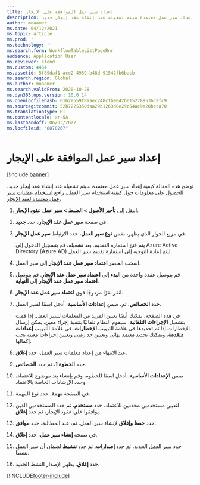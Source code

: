 ```yaml
---
title: إعداد سير عمل الموافقة على الإيجار
description: توضح هذه المقالة كيفية إعداد سير عمل معتمدة سيتم تشغيله عند إنشاء عقد إيجار جديد.
author: moaamer
ms.date: 04/12/2021
ms.topic: article
ms.prod: ''
ms.technology: ''
ms.search.form: WorkflowTableListPageRnr
audience: Application User
ms.reviewer: kfend
ms.custom: 4464
ms.assetid: 5f89daf1-acc2-4959-b48d-91542fb6bacb
ms.search.region: Global
ms.author: moaamer
ms.search.validFrom: 2020-10-28
ms.dyn365.ops.version: 10.0.14
ms.openlocfilehash: 0162e559f8aaec248cfb9042b0152788536c9fc9
ms.sourcegitcommit: 52b7225350daa29b1263d8e29c54ac9e20bcca70
ms.translationtype: HT
ms.contentlocale: ar-SA
ms.lasthandoff: 06/03/2022
ms.locfileid: "8870267"
---
```

# <a name="set-up-lease-approval-workflows"></a>إعداد سير عمل الموافقة على الإيجار

[!include [banner](../includes/banner.md)]

توضح هذه المقالة كيفية إعداد سير عمل معتمدة سيتم تشغيله عند إنشاء عقد إيجار جديد. للحصول على معلومات حول كيفية استخدام سير العمل، راجع [استخدام عمليات سير عمل معتمدة لعقد الإيجار](use-create-lease-wrkflw.md). 

1. انتقل إلى **تأجير الأصول \> الضبط \> سير عمل عقود الإيجار**.
2. في صفحة **سير عمل عقد الإيجار‬**، حدد **جديد**.
3. في مربع الحوار الذي يظهر، ضمن **نوع سير العمل**، حدد الارتباط **سير عمل الإيجار**.

    يتم فتح استمارة التقديم. بعد تشغيله، قم بتسجيل الدخول إلى Azure Active Directory (Azure AD) ليتم إعادة التوجيه إلى استمارة تقديم سير العمل.

4. اسحب العنصر **اعتماد سير عمل عقد الإيجار** إلى سير العمل.
5. قم بتوصيل عقدة واحدة من **البدء** إلى **اعتماد سير عمل عقد الإيجار**. قم بتوصيل **اعتماد سير عمل عقد الإيجار** إلى **النهاية**.
6. انقر نقرًا مزدوجًا فوق **اعتماد سير عمل عقد الإيجار**.
7. حدد **الخصائص**، ثم، ضمن **إعدادات الأساسية**، أدخل اسمًا لسير العمل.

    في هذه الصفحة، يمكنك أيضًا تعيين المزيد من المعلمات لسير العمل. إذا قمت بتشغيل **الإجراءات التلقائية**، سيقوم النظام تلقائيًا بتنفيذ إجراء معين. يمكن إرسال الإخطارات إذا تم تحديدها في علامة التبويب **الإخطارات**. في علامة التبويب **إعدادات متقدمة**، ويمكنك تحديد معتمد نهائي وتعيين حد زمني وتعيين إجراءات معينة يجب إكمالها.

8. عند الانتهاء من إعداد معلمات سير العمل، حدد **إغلاق**.
9. حدد **الخطوة 1**، ثم حدد **الخصائص**.
10. ضمن **الإعدادات الأساسية**، أدخل اسمًا للخطوة، وقم بإنشاء بند موضوع للاعتماد، وحدد الإرشادات الخاصة بالاعتماد.
11. في الصفحة **مهمة**، حدد نوع المهمة.
12. لتعيين مستخدمين محددين للاعتماد، حدد **مستخدم**، ثم حدد المستخدمين الذين يوافقوا على عقود الإيجار، ثم حدد **إغلاق**.
13. حدد **حفظ وإغلاق** لإنشاء سير العمل. ثم، عند المطالبة، حدد **موافق**.
14. في صفحة **إنشاء سير عمل‬**، حدد **إغلاق**.
14. حدد سير العمل الجديد، ثم حدد **إصدارات**. ثم حدد **تنشيط** لضمان أن سير العمل نشطًا.
15. حدد **إغلاق**. يظهر الإصدار النشط الجديد.


[!INCLUDE[footer-include](../../includes/footer-banner.md)]
